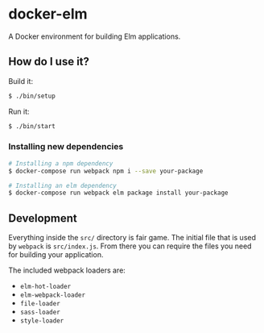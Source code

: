 # docker-elm

A Docker environment for building Elm applications.

## How do I use it?

Build it:
```sh
$ ./bin/setup
```

Run it:
```sh
$ ./bin/start
```

### Installing new dependencies

```sh
# Installing a npm dependency
$ docker-compose run webpack npm i --save your-package

# Installing an elm dependency
$ docker-compose run webpack elm package install your-package
```

## Development

Everything inside the `src/` directory is fair game. The initial file that is
used by `webpack` is `src/index.js`. From there you can require the files you
need for building your application.

The included webpack loaders are:
* `elm-hot-loader`
* `elm-webpack-loader`
* `file-loader`
* `sass-loader`
* `style-loader`
